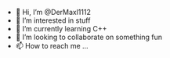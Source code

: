 - 👋 Hi, I’m @DerMaxl1112
- 👀 I’m interested in stuff
- 🌱 I’m currently learning C++
- 💞️ I’m looking to collaborate on something fun
- 📫 How to reach me ...

<!---
DerMaxl1112/DerMaxl1112 is a ✨ special ✨ repository because its `README.md` (this file) appears on your GitHub profile.
You can click the Preview link to take a look at your changes.
--->
